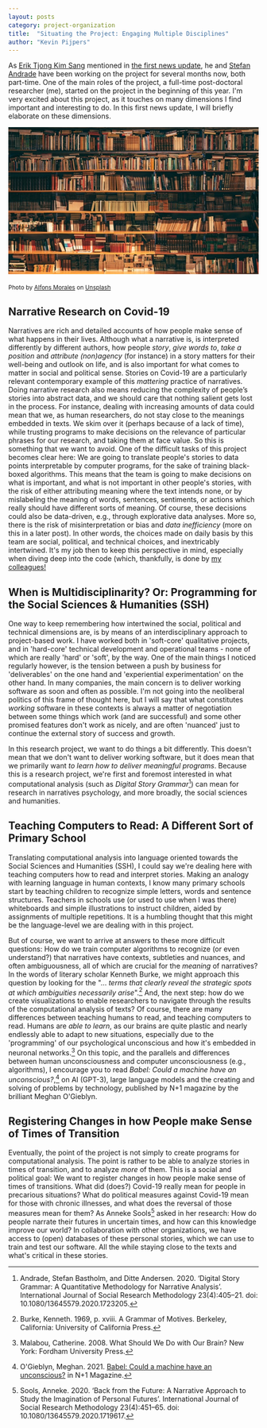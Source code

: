 ```yaml
---
layout: posts
category: project-organization
title:  "Situating the Project: Engaging Multiple Disciplines"
author: "Kevin Pijpers"
---
```

As [Erik Tjong Kim Sang](https://www.esciencecenter.nl/team/dr-erik-tjong-kim-sang/) mentioned in [the first news update](/posts/2021-09-28-kickoff-meeting), he and [Stefan Andrade](https://www.vive.dk/en/employees/stefan-bastholm-andrade-1634/) have been working on the project for several months now, both part-time. One of the main roles of the project, a full-time post-doctoral researcher (me), started on the project in the beginning of this year. I'm very excited about this project, as it touches on many dimensions I find important and interesting to do. In this first news update, I will briefly elaborate on these dimensions.

![Photo by Alfons Morales on Unsplash](/assets/images/alfons-morales-YLSwjSy7stw-unsplash.jpg)

<small>Photo by [Alfons Morales](https://unsplash.com/@alfonsmc10?utm_source=unsplash&utm_medium=referral&utm_content=creditCopyText) on [Unsplash](https://unsplash.com/s/photos/research?utm_source=unsplash&utm_medium=referral&utm_content=creditCopyText)</small>

## Narrative Research on Covid-19
Narratives are rich and detailed accounts of how people make sense of what happens in their lives. Although what a narrative is, is interpreted differently by different authors, how people *story*, *give words to*, *take a position* and *attribute (non)agency* (for instance) in a story matters for their well-being and outlook on life, and is also important for what comes to matter in social and political sense. Stories on Covid-19 are a particularly relevant contemporary example of this *mattering* practice of narratives. Doing narrative research also means reducing the complexity of people’s stories into abstract data, and we should care that nothing salient gets lost in the process. For instance, dealing with increasing amounts of data could mean that we, as human researchers, do not stay close to the meanings embedded in texts. We skim over it (perhaps because of a lack of time), while trusting programs to make decisions on the relevance of particular phrases for our research, and taking them at face value. So this is something that we want to avoid. One of the difficult tasks of this project becomes clear here: We are going to translate people's stories to data points interpretable by computer programs, for the sake of training black-boxed algorithms. This means that the team is going to make decisions on what is important, and what is not important in other people's stories, with the risk of either attributing meaning where the text intends none, or by mislabeling the meaning of words, sentences, sentiments, or actions which really should have different sorts of meaning. Of course, these decisions could also be data-driven, e.g., through explorative data analyses. More so, there is the risk of misinterpretation or bias and *data inefficiency* (more on this in a later post). In other words, the choices made on daily basis by this team are social, political, and technical choices, and inextricably intertwined. It's my job then to keep this perspective in mind, especially when diving deep into the code (which, thankfully, is done by [my colleagues!](/pages/team)


## When is Multidisciplinarity? Or: Programming for the Social Sciences & Humanities (SSH)
One way to keep remembering how intertwined the social, political and technical dimensions are, is by means of an interdisciplinary approach to project-based work. I have worked both in 'soft-core' qualitative projects, and in 'hard-core' technical development and operational teams - none of which are really 'hard' or 'soft', by the way. One of the main things I noticed regularly however, is the tension between a push by business for 'deliverables' on the one hand and 'experiential experimentation' on the other hand. In many companies, the main concern is to deliver working software as soon and often as possible. I'm not going into the neoliberal politics of this frame of thought here, but I will say that what constitutes *working* software in these contexts is always a matter of negotiation between some things which work (and are successful) and some other promised features don't work as nicely, and are often 'nuanced' just to continue the external story of success and growth.

In this research project, we want to do things a bit differently. This doesn't mean that we don't want to deliver working software, but it does mean that we primarily want *to learn how to deliver meaningful programs*. Because this is a research project, we're first and foremost interested in what computational analysis (such as *Digital Story Grammar*[^1]) can mean for research in narratives psychology, and more broadly, the social sciences and humanities.


## Teaching Computers to Read: A Different Sort of Primary School
Translating computational analysis into language oriented towards the Social Sciences and Humanities (SSH), I could say we're dealing here with teaching computers how to read and interpret stories. Making an analogy with learning language in human contexts, I know many primary schools start by teaching children to recognize simple letters, words and sentence structures. Teachers in schools use (or used to use when I was there) whiteboards and simple illustrations to instruct children, aided by assignments of multiple repetitions. It is a humbling thought that this might be the language-level we are dealing with in this project. 

But of course, we want to arrive at answers to these more difficult questions: How do we train computer algorithms to recognize (or even understand?) that narratives have contexts, subtleties and nuances, and often ambiguousness, all of which are crucial for the *meaning* of narratives? In the words of literary scholar Kenneth Burke, we might approach this question by looking for the "... *terms that clearly reveal the strategic spots at which ambiguities necessarily arise*".[^2]  And, the next step: how do we create visualizations to enable researchers to navigate through the results of the computational analysis of texts? Of course, there are many differences between teaching humans to read, and teaching computers to read. Humans are *able to learn*, as our brains are quite plastic and nearly endlessly able to adapt to new situations, especially due to the 'programming' of our psychological unconscious and how it's embedded in neuronal networks.[^3] On this topic, and the parallels and differences between human unconsciousness and computer unconsciousness (e.g., algorithms), I encourage you to read *Babel: Could a machine have an unconscious?*,[^4] on AI (GPT-3), large language models and the creating and solving of problems by technology, published by N+1 magazine by the brilliant Meghan O'Gieblyn.


## Registering Changes in how People make Sense of Times of Transition
Eventually, the point of the project is not simply to create programs for computational analysis. The point is rather to be able to analyze stories in times of transition, and to analyze *more* of them. This is a social and political goal: We want to register changes in how people make sense of times of transitions. What did (does?) Covid-19 really mean for people in precarious situations? What do political measures against Covid-19 mean for those with chronic illnesses, and what does the reversal of those measures mean for them? As Anneke Sools[^5] asked in her research: How do people narrate their futures in uncertain times, and how can this knowledge improve our world? In collaboration with other organizations, we have access to (open) databases of these personal stories, which we can use to train and test our software. All the while staying close to the texts and what's critical in these stories.


[^1]: Andrade, Stefan Bastholm, and Ditte Andersen. 2020. ‘Digital Story Grammar: A Quantitative Methodology for Narrative Analysis’. International Journal of Social Research Methodology 23(4):405–21. doi: 10.1080/13645579.2020.1723205.
[^2]: Burke, Kenneth. 1969, p. xviii. A Grammar of Motives. Berkeley, California: University of California Press.
[^3]: Malabou, Catherine. 2008. What Should We Do with Our Brain? New York: Fordham University Press.
[^4]: O'Gieblyn, Meghan. 2021. [Babel: Could a machine have an unconscious?](https://www.nplusonemag.com/issue-40/essays/babel-4/) in N+1 Magazine.
[^5]: Sools, Anneke. 2020. ‘Back from the Future: A Narrative Approach to Study the Imagination of Personal Futures’. International Journal of Social Research Methodology 23(4):451–65. doi: 10.1080/13645579.2020.1719617.
